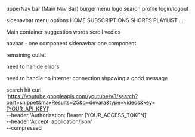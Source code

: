 upperNav bar (Main Nav Bar)
burgermenu
logo
search
profile
login/logout

sidenavbar
menu options
HOME
SUBSCRIPTIONS
SHORTS
PLAYLIST
....

Main container
suggestion words scroll
vedios

navbar - one component
sidenavbar one component

remaining outlet

need to hanlde errors

need to handle no internet connection shpowing a godd message

search hit
curl \
 'https://youtube.googleapis.com/youtube/v3/search?part=snippet&maxResults=25&q=devara&type=videos&key=[YOUR_API_KEY]' \
 --header 'Authorization: Bearer [YOUR_ACCESS_TOKEN]' \
 --header 'Accept: application/json' \
 --compressed
